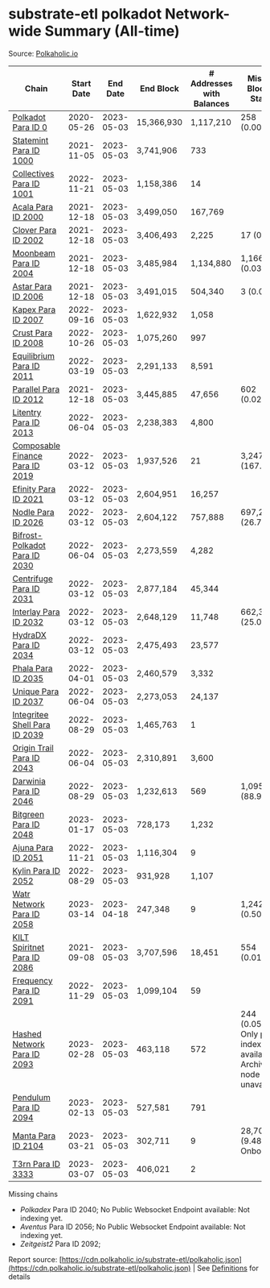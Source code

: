 # substrate-etl polkadot Network-wide Summary (All-time)

Source: [Polkaholic.io](https://polkaholic.io)


| Chain            | Start Date | End Date | End Block | # Addresses with Balances | Missing Blocks / Status |
| ---------------- | ---------- | ---------| --------- | ------------------------- | ----------------------- |
| [Polkadot Para ID 0](/polkadot/0-polkadot) | 2020-05-26 | 2023-05-03 | 15,366,930 |  1,117,210 | 258 (0.00%)  |
| [Statemint Para ID 1000](/polkadot/1000-statemint) | 2021-11-05 | 2023-05-03 | 3,741,906 |  733 |    |
| [Collectives Para ID 1001](/polkadot/1001-collectives) | 2022-11-21 | 2023-05-03 | 1,158,386 |  14 |    |
| [Acala Para ID 2000](/polkadot/2000-acala) | 2021-12-18 | 2023-05-03 | 3,499,050 |  167,769 |    |
| [Clover Para ID 2002](/polkadot/2002-clover) | 2021-12-18 | 2023-05-03 | 3,406,493 |  2,225 | 17 (0.00%)  |
| [Moonbeam Para ID 2004](/polkadot/2004-moonbeam) | 2021-12-18 | 2023-05-03 | 3,485,984 |  1,134,880 | 1,166 (0.03%)  |
| [Astar Para ID 2006](/polkadot/2006-astar) | 2021-12-18 | 2023-05-03 | 3,491,015 |  504,340 | 3 (0.00%)  |
| [Kapex Para ID 2007](/polkadot/2007-kapex) | 2022-09-16 | 2023-05-03 | 1,622,932 |  1,058 |    |
| [Crust Para ID 2008](/polkadot/2008-crust) | 2022-10-26 | 2023-05-03 | 1,075,260 |  997 |    |
| [Equilibrium Para ID 2011](/polkadot/2011-equilibrium) | 2022-03-19 | 2023-05-03 | 2,291,133 |  8,591 |    |
| [Parallel Para ID 2012](/polkadot/2012-parallel) | 2021-12-18 | 2023-05-03 | 3,445,885 |  47,656 | 602 (0.02%)  |
| [Litentry Para ID 2013](/polkadot/2013-litentry) | 2022-06-04 | 2023-05-03 | 2,238,383 |  4,800 |    |
| [Composable Finance Para ID 2019](/polkadot/2019-composable) | 2022-03-12 | 2023-05-03 | 1,937,526 |  21 | 3,247,798 (167.63%)  |
| [Efinity Para ID 2021](/polkadot/2021-efinity) | 2022-03-12 | 2023-05-03 | 2,604,951 |  16,257 |    |
| [Nodle Para ID 2026](/polkadot/2026-nodle) | 2022-03-12 | 2023-05-03 | 2,604,122 |  757,888 | 697,249 (26.77%)  |
| [Bifrost-Polkadot Para ID 2030](/polkadot/2030-bifrost-dot) | 2022-06-04 | 2023-05-03 | 2,273,559 |  4,282 |    |
| [Centrifuge Para ID 2031](/polkadot/2031-centrifuge) | 2022-03-12 | 2023-05-03 | 2,877,184 |  45,344 |    |
| [Interlay Para ID 2032](/polkadot/2032-interlay) | 2022-03-12 | 2023-05-03 | 2,648,129 |  11,748 | 662,360 (25.01%)  |
| [HydraDX Para ID 2034](/polkadot/2034-hydradx) | 2022-03-12 | 2023-05-03 | 2,475,493 |  23,577 |    |
| [Phala Para ID 2035](/polkadot/2035-phala) | 2022-04-01 | 2023-05-03 | 2,460,579 |  3,332 |    |
| [Unique Para ID 2037](/polkadot/2037-unique) | 2022-06-04 | 2023-05-03 | 2,273,053 |  24,137 |    |
| [Integritee Shell Para ID 2039](/polkadot/2039-integritee-shell) | 2022-08-29 | 2023-05-03 | 1,465,763 |  1 |    |
| [Origin Trail Para ID 2043](/polkadot/2043-origintrail) | 2022-06-04 | 2023-05-03 | 2,310,891 |  3,600 |    |
| [Darwinia Para ID 2046](/polkadot/2046-darwinia) | 2022-08-29 | 2023-05-03 | 1,232,613 |  569 | 1,095,966 (88.91%)  |
| [Bitgreen Para ID 2048](/polkadot/2048-bitgreen) | 2023-01-17 | 2023-05-03 | 728,173 |  1,232 |    |
| [Ajuna Para ID 2051](/polkadot/2051-ajuna) | 2022-11-21 | 2023-05-03 | 1,116,304 |  9 |    |
| [Kylin Para ID 2052](/polkadot/2052-kylin) | 2022-08-29 | 2023-05-03 | 931,928 |  1,107 |    |
| [Watr Network Para ID 2058](/polkadot/2058-watr) | 2023-03-14 | 2023-04-18 | 247,348 |  9 | 1,242 (0.50%)  |
| [KILT Spiritnet Para ID 2086](/polkadot/2086-kilt) | 2021-09-08 | 2023-05-03 | 3,707,596 |  18,451 | 554 (0.01%)  |
| [Frequency Para ID 2091](/polkadot/2091-frequency) | 2022-11-29 | 2023-05-03 | 1,099,104 |  59 |    |
| [Hashed Network Para ID 2093](/polkadot/2093-hashed) | 2023-02-28 | 2023-05-03 | 463,118 |  572 | 244 (0.05%) Only partial index available: Archive node unavailable |
| [Pendulum Para ID 2094](/polkadot/2094-pendulum) | 2023-02-13 | 2023-05-03 | 527,581 |  791 |    |
| [Manta Para ID 2104](/polkadot/2104-manta) | 2023-03-21 | 2023-05-03 | 302,711 |  9 | 28,703 (9.48%) Onboarding |
| [T3rn Para ID 3333](/polkadot/3333-t3rn) | 2023-03-07 | 2023-05-03 | 406,021 |  2 |    |

Missing chains


* *Polkadex* Para ID 2040; No Public Websocket Endpoint available: Not indexing yet.
* *Aventus* Para ID 2056; No Public Websocket Endpoint available: Not indexing yet.
* *Zeitgeist2* Para ID 2092; 

Report source: [https://cdn.polkaholic.io/substrate-etl/polkaholic.json](https://cdn.polkaholic.io/substrate-etl/polkaholic.json) | See [Definitions](/DEFINITIONS.md) for details

